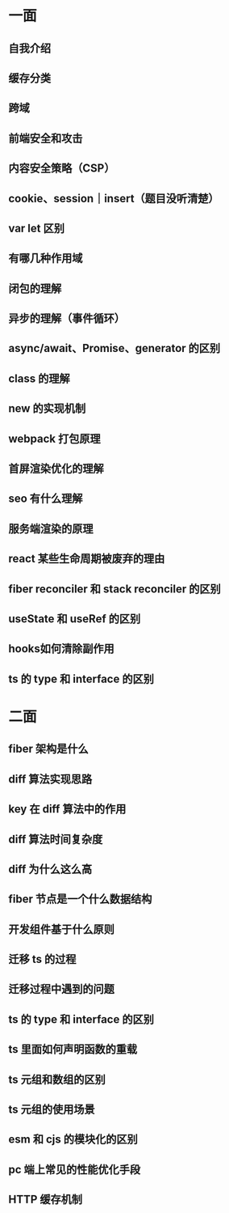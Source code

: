 # 一面

## 自我介绍

## 缓存分类

## 跨域

## 前端安全和攻击

## 内容安全策略（CSP）

## cookie、session｜insert（题目没听清楚）

## var let 区别

## 有哪几种作用域

## 闭包的理解

## 异步的理解（事件循环）

## async/await、Promise、generator 的区别

## class 的理解

## new 的实现机制

## webpack 打包原理

## 首屏渲染优化的理解

## seo 有什么理解

## 服务端渲染的原理

## react 某些生命周期被废弃的理由

## fiber reconciler 和 stack reconciler 的区别

## useState 和 useRef 的区别

## hooks如何清除副作用

## ts 的 type 和 interface 的区别



# 二面

## fiber 架构是什么

## diff 算法实现思路

## key 在 diff 算法中的作用

## diff 算法时间复杂度

## diff 为什么这么高

## fiber 节点是一个什么数据结构

## 开发组件基于什么原则

## 迁移 ts 的过程

## 迁移过程中遇到的问题

## ts 的 type 和 interface 的区别

## ts 里面如何声明函数的重载

## ts 元组和数组的区别

## ts 元组的使用场景

## esm 和 cjs 的模块化的区别

## pc 端上常见的性能优化手段

## HTTP 缓存机制


